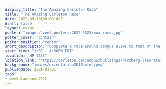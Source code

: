 ```yaml
---
display_title: "The Amazing Carleton Race"
title: "The Amazing Carleton Race"
date: 2022-09-16T00:00:00Z
draft: false
layout: event
poster: "images/event_posters/2022-2023/woa_race.jpg"
poster_cover: "contain"
poster_position: "center"
short_description: "Complete a race around campus alike to that of The Amazing Race tv show!"
start_time: "1:30 - 4:30PM EDT"
location: "HP 4135"
location_link: "https://carleton.ca/campus/buildings/herzberg-laboratories/"
background: "images/orientation2018-min.jpeg"
publishdate: 2021-01-01
tags:
- weekofawesome2022
---
```

